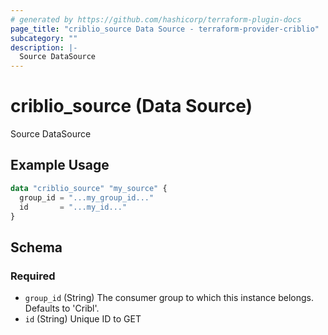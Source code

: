 ```yaml
---
# generated by https://github.com/hashicorp/terraform-plugin-docs
page_title: "criblio_source Data Source - terraform-provider-criblio"
subcategory: ""
description: |-
  Source DataSource
---
```


# criblio_source (Data Source)

Source DataSource

## Example Usage

```terraform
data "criblio_source" "my_source" {
  group_id = "...my_group_id..."
  id       = "...my_id..."
}
```

<!-- schema generated by tfplugindocs -->
## Schema

### Required

- `group_id` (String) The consumer group to which this instance belongs. Defaults to 'Cribl'.
- `id` (String) Unique ID to GET
